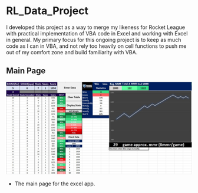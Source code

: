 # RL_Data_Project
I developed this project as a way to merge my likeness for Rocket League with practical implementation of VBA code in Excel and working with Excel in general. My primary focus for this ongoing project is to keep as much code as I can in VBA, and not rely too heavily on cell functions to push me out of my comfort zone and build familiarity with VBA.

## Main Page<br />
<img src="images/sheet.jpg" alt="Example Image 2" width="1000"><br />
- The main page for the excel app.